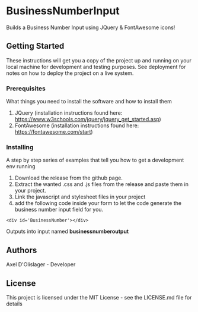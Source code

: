 # BusinessNumberInput
Builds a Business Number Input using JQuery & FontAwesome icons!

## Getting Started
These instructions will get you a copy of the project up and running on your local machine for development and testing purposes. See deployment for notes on how to deploy the project on a live system.

### Prerequisites
What things you need to install the software and how to install them
1. JQuery (installation instructions found here: https://www.w3schools.com/jquery/jquery_get_started.asp)
2. FontAwesome (installation instructions found here: https://fontawesome.com/start)

### Installing
A step by step series of examples that tell you how to get a development env running
1. Download the release from the github page.
2. Extract the wanted .css and .js files from the release and paste them in your project.
3. Link the javascript and stylesheet files in your project
4. add the following code inside your form to let the code generate the business number input field for you.
```
<div id='BusinessNumber'></div>
```

Outputs into input named **businessnumberoutput**

## Authors
Axel D'Olislager - Developer

## License
This project is licensed under the MIT License - see the LICENSE.md file for details
